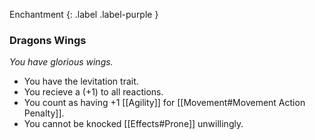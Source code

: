 
Enchantment
{: .label .label-purple }

### Dragons Wings
*You have glorious wings.*

* You have the levitation trait.
* You recieve a (+1) to all reactions.
* You count as having +1 [[Agility]] for [[Movement#Movement Action Penalty]].
* You cannot be knocked [[Effects#Prone]] unwillingly.